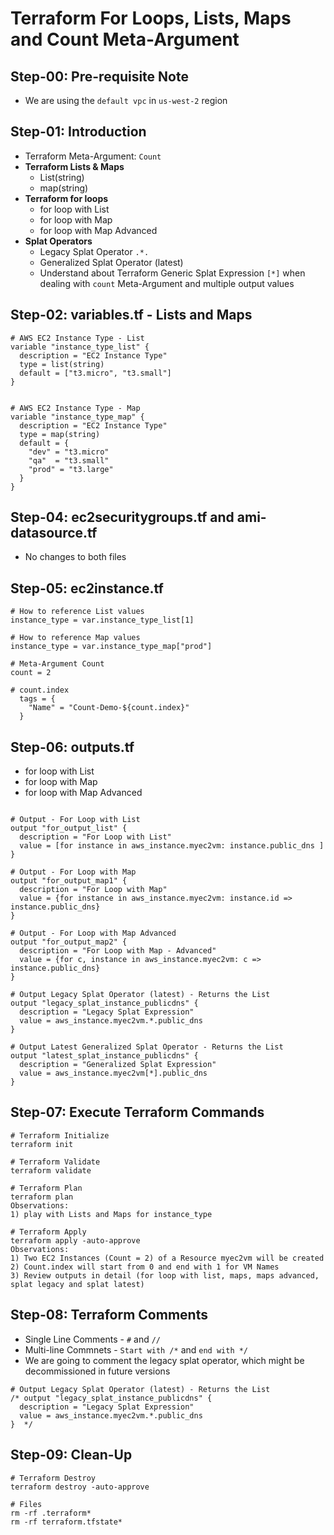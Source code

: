 # Terraform For Loops, Lists, Maps and Count Meta-Argument

## Step-00: Pre-requisite Note
- We are using the `default vpc` in `us-west-2` region

## Step-01: Introduction
- Terraform Meta-Argument: `Count`
- **Terraform Lists & Maps**
  - List(string)
  - map(string)
- **Terraform for loops**
  - for loop with List
  - for loop with Map
  - for loop with Map Advanced
- **Splat Operators**
  - Legacy Splat Operator `.*.`
  - Generalized Splat Operator (latest)
  - Understand about Terraform Generic Splat Expression `[*]` when dealing with `count` Meta-Argument and multiple output values



## Step-02: variables.tf - Lists and Maps
```t
# AWS EC2 Instance Type - List
variable "instance_type_list" {
  description = "EC2 Instance Type"
  type = list(string)
  default = ["t3.micro", "t3.small"]
}


# AWS EC2 Instance Type - Map
variable "instance_type_map" {
  description = "EC2 Instance Type"
  type = map(string)
  default = {
    "dev" = "t3.micro"
    "qa"  = "t3.small"
    "prod" = "t3.large"
  }
}
```

## Step-04: ec2securitygroups.tf and ami-datasource.tf
- No changes to both files

## Step-05: ec2instance.tf
```t
# How to reference List values 
instance_type = var.instance_type_list[1]

# How to reference Map values 
instance_type = var.instance_type_map["prod"]

# Meta-Argument Count
count = 2

# count.index
  tags = {
    "Name" = "Count-Demo-${count.index}"
  }
```

## Step-06: outputs.tf
- for loop with List
- for loop with Map
- for loop with Map Advanced
```t

# Output - For Loop with List
output "for_output_list" {
  description = "For Loop with List"
  value = [for instance in aws_instance.myec2vm: instance.public_dns ]
}

# Output - For Loop with Map
output "for_output_map1" {
  description = "For Loop with Map"
  value = {for instance in aws_instance.myec2vm: instance.id => instance.public_dns}
}

# Output - For Loop with Map Advanced
output "for_output_map2" {
  description = "For Loop with Map - Advanced"
  value = {for c, instance in aws_instance.myec2vm: c => instance.public_dns}
}

# Output Legacy Splat Operator (latest) - Returns the List
output "legacy_splat_instance_publicdns" {
  description = "Legacy Splat Expression"
  value = aws_instance.myec2vm.*.public_dns
}  

# Output Latest Generalized Splat Operator - Returns the List
output "latest_splat_instance_publicdns" {
  description = "Generalized Splat Expression"
  value = aws_instance.myec2vm[*].public_dns
}
```

## Step-07: Execute Terraform Commands
```t
# Terraform Initialize
terraform init

# Terraform Validate
terraform validate

# Terraform Plan
terraform plan
Observations:
1) play with Lists and Maps for instance_type

# Terraform Apply
terraform apply -auto-approve
Observations:
1) Two EC2 Instances (Count = 2) of a Resource myec2vm will be created
2) Count.index will start from 0 and end with 1 for VM Names
3) Review outputs in detail (for loop with list, maps, maps advanced, splat legacy and splat latest)
```

## Step-08: Terraform Comments
- Single Line Comments - `#` and `//`
- Multi-line Commnets - `Start with /*` and `end with */`
- We are going to comment the legacy splat operator, which might be decommissioned in future versions
```t
# Output Legacy Splat Operator (latest) - Returns the List
/* output "legacy_splat_instance_publicdns" {
  description = "Legacy Splat Expression"
  value = aws_instance.myec2vm.*.public_dns
}  */
```

## Step-09: Clean-Up
```t
# Terraform Destroy
terraform destroy -auto-approve

# Files
rm -rf .terraform*
rm -rf terraform.tfstate*
```
